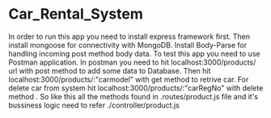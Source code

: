 # Car_Rental_System
In order to run this app you need to install express framework first.
Then install mongoose for connectivity with MongoDB.
Install Body-Parse for handling incoming post method body data.
To test this app you need to use Postman application.
In postman you need to hit localhost:3000/products/ url with post method to add some data to Database.
Then hit localhost:3000/products/:"carmodel" with get method to retrive car.
For delete car from system hit localhost:3000/products/:"carRegNo" with delete method .
So like this all the methods found in .routes/product.js file and it's bussiness logic need to refer ./controller/product.js
